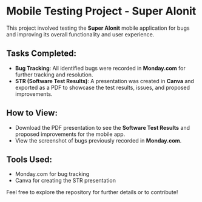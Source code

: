 # Mobile Testing Project - Super Alonit

This project involved testing the **Super Alonit** mobile application for bugs and improving its overall functionality and user experience.

## Tasks Completed:

- **Bug Tracking**: All identified bugs were recorded in **Monday.com** for further tracking and resolution.
- **STR (Software Test Results)**: A presentation was created in **Canva** and exported as a PDF to showcase the test results, issues, and proposed improvements.

## How to View:

- Download the PDF presentation to see the **Software Test Results** and proposed improvements for the mobile app.
- View the screenshot of bugs previously recorded in **Monday.com**.

## Tools Used:
- Monday.com for bug tracking
- Canva for creating the STR presentation

Feel free to explore the repository for further details or to contribute!
